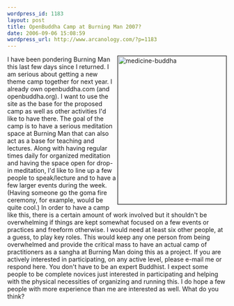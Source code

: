 ```yaml
--- 
wordpress_id: 1183
layout: post
title: OpenBuddha Camp at Burning Man 2007?
date: 2006-09-06 15:08:59
wordpress_url: http://www.arcanology.com/?p=1183
---
```

<a href="http://www.flickr.com/photos/albill/100270940/" title="medicine-buddha by albill, on Flickr"><img src="http://farm1.static.flickr.com/29/100270940_2c44439ed9_o.jpg" width="249" height="340" align="right" border="1" alt="medicine-buddha" /></a>I have been pondering Burning Man this last few days since I returned. I am serious about getting a new theme camp together for next year. I already own openbuddha.com (and openbuddha.org). I want to use the site as the base for the proposed camp as well as other activities I'd like to have there. The goal of the camp is to have a serious meditation space at Burning Man that can also act as a base for teaching and lectures. Along with having regular times daily for organized meditation and having the space open for drop-in meditation, I'd like to line up a few people to speak/lecture and to have a few larger events during the week. (Having someone go the goma fire ceremony, for example, would be quite cool.) In order to have a camp like this, there is a certain amount of work involved but it shouldn't be overwhelming if things are kept somewhat focused on a few events or practices and freeform otherwise. I would need at least six other people, at a guess, to play key roles. This would keep any one person from being overwhelmed and provide the critical mass to have an actual camp of practitioners as a sangha at Burning Man doing this as a project. If you are actively interested in participating, on any active level, please e-mail me or respond here. You don't have to be an expert Buddhist. I expect some people to be complete novices just interested in participating and helping with the physical necessities of organizing and running this. I do hope a few people with more experience than me are interested as well. What do you think?